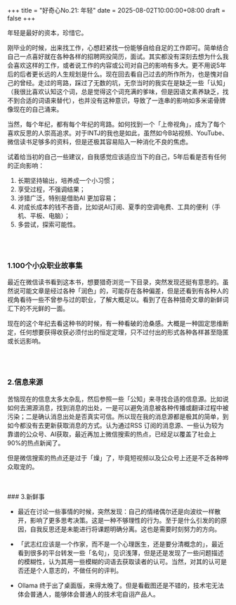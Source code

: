 +++
title = "好奇心No.21: 年轻"
date = 2025-08-02T10:00:00+08:00
draft = false
+++


年轻是最好的资本，珍惜它。
<!--more-->

刚毕业的时候，出来找工作，心想赶紧找一份能够自给自足的工作即可。简单结合自己一点喜好就在各种各样的招聘网投简历，面试。其实都没有深刻去想为什么我会喜欢这样的工作，或者说工作的内容或公司对自己的影响有多大。更不用说5年后的后者更长远的人生规划是什么。现在回去看自己过去的所作所为，也是愧对自己的曾经。走过的弯路，踩过了无数的坑，无奈当时的我实在是缺乏一些「认知」（我很比喜欢认知这个词，总是觉得这个词充满的爹味，但是因语文素养缺乏，找不到合适的词语来替代），也并没有这种意识，导致了一连串的影响如多米诺骨牌像现在的自己涌来。

当然，每个年纪，都有每个年纪的弯路。如何找到一个「上帝视角」，成为了每个喜欢反思的人崇高追求。对于INTJ的我也是如此，虽然如今B站视频、YouTube、微信读书足够多的资料，但是还极其容易陷入一种消化不良的焦虑。

试着给当初的自己一些建议，自我感觉应该适应当下的自己，5年后看是否有任何的正向影响：

1. 长期坚持输出，培养成一个小习惯；
2. 享受过程，不强调结果；
3. 涉猎广泛，特别是借助AI 更加容易；
4. 对成长成本的钱不吝啬，比如说AI订阅、夏季的空调电费、工具的便利（手机、平板、电脑）；
5. 多尝试，探索可能性。

<br>
<br>

### 1.100个小众职业故事集

最近在微信读书看到这本书，想要猎奇浏览一下目录，突然发现还挺有意思的。虽然说可能文章是经过各种「润色」的，可能存在各种偏差，但是还看到有各种人的视角看待一些不曾参与过的职业，了解大概足以。看到了在各种猎奇文章的新鲜词汇下的不光鲜的一面。

现在的这个年纪去看这种书的时候，有一种看破的沧桑感。大概是一种固定思维断定，任何想要获得收获必须付出的恒定定理，只不过付出的形式各种各样甚至隐匿或长远影响。

<br>
<br>

### 2.信息来源

苦恼现在的信息太多太杂乱，然后参照一些「公知」来寻找合适的信息源。比如说如何去溯源消息，找到消息的出处，一是可以避免消息被各种传播或翻译过程中被污染；二是确认消息出处是否真实可信。所以现在我的消息源都是极其的简单，到如今都没有去更新获取消息的方式。认为通过RSS 订阅的消息源、一些认为较为靠谱的公众号、AI获取，最近再加上微信搜索的热点，已经足以覆盖了社会上90%的热点新闻了。

但是微信搜索的热点还是过于「燥」了，毕竟短视频以及公众号上还是不乏各种哗众取宠的。

<br>
<br>
### 3.新鲜事

- 最近在讨论一些事情的时候，突然发现：自己的情绪偶尔还是向波纹一样散开，影响了更多思考决策。这是一种不够理性的行为。至于是什么引发的的原因，自我反思还是未能进行将课题明确分离。这也是需要时刻努力的方向。

- 「武志红应该是一个作家，而不是一个心理医生，还是要分清概念的」，最近看到很多的平台转发一些「名句」，见识浅薄，但是还是发现了一些问题描述的模糊性，认为其用一些模糊的词语去获取读者的认可。当然，对其的认可是否还是个人意志的，不做任何的评判。
- Ollama 终于出了桌面版，来得太晚了。但是看截图还是不错的，技术宅无法体会普通人，能够体会普通人的技术宅自诩产品人。
